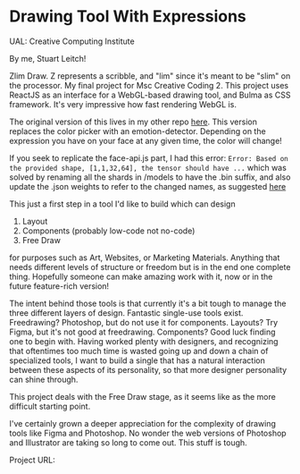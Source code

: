 # Drawing Tool With Expressions

UAL: Creative Computing Institute



By me, Stuart Leitch!


Zlim Draw. Z represents a scribble, and "lim" since it's meant to be "slim" on the processor. My final project for Msc Creative Coding 2. This project uses ReactJS as an interface for a WebGL-based drawing tool, and Bulma as CSS framework. It's very impressive how fast rendering WebGL is. 

The original version of this lives in my other repo [here](https://github.com/Toruitas/drawing-tool). This version replaces the color picker with an emotion-detector. Depending on the expression you have on your face at any given time, the color will change! 

If you seek to replicate the face-api.js part, I had this error: `Error: Based on the provided shape, [1,1,32,64], the tensor should have ...` which was solved by renaming all the shards in /models to have the .bin suffix, and also update the .json weights to refer to the changed names, as suggested [here](https://github.com/justadudewhohacks/face-api.js/issues/404)

This just a first step in a tool I'd like to build which can design
1) Layout
2) Components (probably low-code not no-code)
3) Free Draw

for purposes such as Art, Websites, or Marketing Materials. Anything that needs different levels of structure or freedom but is in the end one complete thing. Hopefully someone can make amazing work with it, now or in the future feature-rich version!

The intent behind those tools is that currently it's a bit tough to manage the three different layers of design. Fantastic single-use tools exist. Freedrawing? Photoshop, but do not use it for components. Layouts? Try Figma, but it's not good at freedrawing. Components? Good luck finding one to begin with. Having worked plenty with designers, and recognizing that oftentimes too much time is wasted going up and down a chain of specialized tools, I want to build a single that has a natural interaction between these aspects of its personality, so that more designer personality can shine through.

This project deals with the Free Draw stage, as it seems like as the more difficult starting point.

I've certainly grown a deeper appreciation for the complexity of drawing tools like Figma and Photoshop. No wonder the web versions of Photoshop and Illustrator are taking so long to come out. This stuff is tough. 

Project URL: 